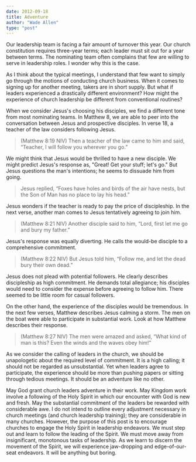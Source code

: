 ```yaml
---
date: 2012-09-18
title: Adventure
author: "Wade Allen"
type: "post"
---
```


Our leadership team is facing a fair amount of turnover this year. Our church constitution requires three-year terms; each leader must sit out for a year between terms. The nominating team often complains that few are willing to serve in leadership roles. I wonder why this is the case. 

As I think about the typical meetings, I understand that few want to simply go through the motions of conducting church business. When it comes to signing up for another meeting, takers are in short supply. But what if leaders experienced a drastically different environment? How might the experience of church leadership be different from conventional routines?

When we consider Jesus's choosing his disciples, we find a different tone from most nominating teams. In Matthew 8, we are able to peer into the conversation between Jesus and prospective disciples. In verse 18, a teacher of the law considers following Jesus.

>(Matthew 8:19 NIV) Then a teacher of the law came to him and said, “Teacher, I will follow you wherever you go.” 

We might think that Jesus would be thrilled to have a new disciple. We might predict Jesus's response as, "Great! Get your stuff; let's go." But Jesus questions the man's intentions; he seems to dissuade him from going.

>Jesus replied, “Foxes have holes and birds of the air have nests, but the Son of Man has no place to lay his head.” 

Jesus wonders if the teacher is ready to pay the price of discipleship. In the next verse, another man comes to Jesus tentatively agreeing to join him.

>(Matthew 8:21 NIV)  Another disciple said to him, “Lord, first let me go and bury my father.”

Jesus's response was equally diverting. He calls the would-be disciple to a comprehensive commitment.

>(Matthew 8:22 NIV) But Jesus told him, “Follow me, and let the dead bury their own dead.” 

Jesus does not plead with potential followers. He clearly describes discipleship as high commitment. He demands total allegiance; his disciples would need to consider the expense before agreeing to follow him. There seemed to be little room for casual followers.

On the other hand, the experience of the disciples would be tremendous. In the next few verses, Matthew describes Jesus calming a storm. The men on the boat were able to participate in substantial work. Look at how Matthew describes their response.

>(Matthew 8:27 NIV) The men were amazed and asked, “What kind of man is this? Even the winds and the waves obey him!” 

As we consider the calling of leaders in the church, we should be unapologetic about the required level of commitment. It is a high calling; it should not be regarded as unsubstantial. Yet when leaders agree to participate, the experience should be more than pushing papers or sitting through tedious meetings. It should be an adventure like no other.

May God grant church leaders adventure in their work. May Kingdom work involve a following of the Holy Spirit in which our encounter with God is new and fresh. May the substantial commitment of the leaders be rewarded with considerable awe. I do not intend to outline every adjustment necessary in church meetings (and church leadership training); they are considerable in many churches. However, the purpose of this post is to encourage churches to engage the Holy Spirit in leadership endeavors. We must step out and learn to follow the leading of the Spirit. We must move away from insignificant, monotonous tasks of leadership. As we learn to discern the movement of the Spirit, we will experience jaw-dropping and edge-of-our-seat endeavors. It will be anything but boring.
